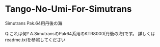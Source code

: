 # Tango-No-Umi-For-Simutrans
Simutrans Pak.64用丹後の海

Q.これは何?
A.SimutransのPak64系用のKTR8000(丹後の海)です。
詳しくはreadme.txtを参照してください
